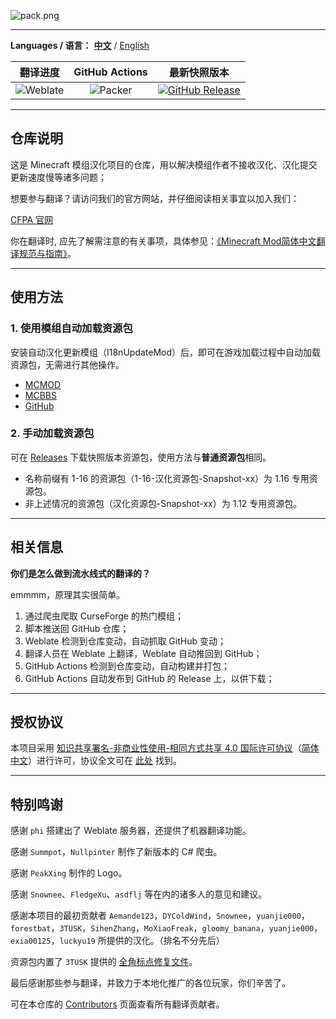![pack.png](https://i.loli.net/2018/02/18/5a8974407b453.png)

---

**Languages / 语言：** [**中文**](README.md) / [English](README-en.md)

| 翻译进度 | GitHub Actions | 最新快照版本 |
| :--: | :--: | :--: |
| ![Weblate](https://weblate-t.exz.me/widgets/langpack/-/svg-badge.svg) | ![Packer](https://github.com/CFPAOrg/Minecraft-Mod-Language-Package/workflows/Packer/badge.svg?branch=main) | [![GitHub Release](https://img.shields.io/github/release/CFPAOrg/Minecraft-Mod-Language-Package.svg)](https://github.com/CFPAOrg/Minecraft-Mod-Language-Package/releases/latest) |

---

## 仓库说明

这是 Minecraft 模组汉化项目的仓库，用以解决模组作者不接收汉化、汉化提交更新速度慢等诸多问题；

想要参与翻译？请访问我们的官方网站，并仔细阅读相关事宜以加入我们：

[CFPA 官网](https://cfpa.team)

你在翻译时, 应先了解需注意的有关事项，具体参见：[《Minecraft Mod简体中文翻译规范与指南》](https://github.com/Krasjet/Mod-Translation-Styleguide/blob/master/README.md)。

---

## 使用方法

### 1. 使用模组自动加载资源包

安装自动汉化更新模组（I18nUpdateMod）后，即可在游戏加载过程中自动加载资源包，无需进行其他操作。

- [MCMOD](https://www.mcmod.cn/class/1188.html)
- [MCBBS](https://www.mcbbs.net/thread-805273-1-1.html)
- [GitHub](https://github.com/CFPAOrg/I18nUpdateMod2)

### 2. 手动加载资源包

可在 [Releases](https://github.com/CFPAOrg/Minecraft-Mod-Language-Package/releases) 下载快照版本资源包，使用方法与**普通资源包**相同。

- 名称前缀有 1-16 的资源包（1-16-汉化资源包-Snapshot-xx）为 1.16 专用资源包。
- 非上述情况的资源包（汉化资源包-Snapshot-xx）为 1.12 专用资源包。

---

## 相关信息

**你们是怎么做到流水线式的翻译的？**

emmmm，原理其实很简单。

1. 通过爬虫爬取 CurseForge 的热门模组；
2. 脚本推送回 GitHub 仓库；
3. Weblate 检测到仓库变动，自动抓取 GitHub 变动；
4. 翻译人员在 Weblate 上翻译，Weblate 自动推回到 GitHub；
5. GitHub Actions 检测到仓库变动，自动构建并打包；
6. GitHub Actions 自动发布到 GitHub 的 Release 上，以供下载；

---

## 授权协议

本项目采用 [知识共享署名-非商业性使用-相同方式共享 4.0 国际许可协议](https://creativecommons.org/licenses/by-nc-sa/4.0/)（[简体中文](https://creativecommons.org/licenses/by-nc-sa/4.0/deed.zh)）进行许可，协议全文可在 [此处](./LICENSE) 找到。

---

## 特别鸣谢

感谢 `phi` 搭建出了 Weblate 服务器，还提供了机器翻译功能。

感谢 `Summpot`，`Nullpinter` 制作了新版本的 C# 爬虫。

感谢 `PeakXing` 制作的 Logo。

感谢 `Snownee`、`FledgeXu`、`asdflj` 等在内的诸多人的意见和建议。

感谢本项目的最初贡献者 `Aemande123`，`DYColdWind`，`Snownee`，`yuanjie000`，`forestbat`，`3TUSK`，`SihenZhang`，`MoXiaoFreak`，`gloomy_banana`，`yuanjie000`，`exia00125`，`luckyu19` 所提供的汉化。（排名不分先后）

资源包内置了 `3TUSK` 提供的 [全角标点修复文件](./project/1.16.1/assets/minecraft/minecraft/readme.md)。

最后感谢那些参与翻译，并致力于本地化推广的各位玩家，你们辛苦了。

可在本仓库的 [Contributors](https://github.com/CFPAOrg/Minecraft-Mod-Language-Package/graphs/contributors) 页面查看所有翻译贡献者。
